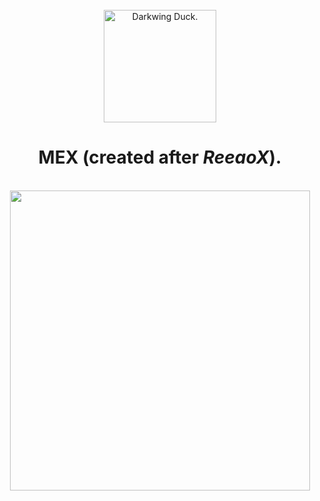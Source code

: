 <!--
Notice: this README.md is designed for better option variant of description, determing information of Eggy-loved user known as "Mex" (not JioCinema-taked user known as "A Dreamer"). Please, make sure you notice this message (and can optionally create the same name of repo), so you can fork with your same name (README moment).

Changelog:
1.0.0 - initial release thrus Mex's description.
-->

<!DOCTYPE html>
<html>
<body>
<div align="center" style="white-space: pre;">
<img src="https://images-wixmp-ed30a86b8c4ca887773594c2.wixmp.com/f/d48fe827-6ed7-4522-8731-fa14dbcbbb66/dbgfzyr-a1129771-56cf-492a-9597-fe38451a9f76.png/v1/fit/w_828,h_780/darkwing_duck_by_iwannadrawgood_dbgfzyr-414w-2x.png?token=eyJ0eXAiOiJKV1QiLCJhbGciOiJIUzI1NiJ9.eyJzdWIiOiJ1cm46YXBwOjdlMGQxODg5ODIyNjQzNzNhNWYwZDQxNWVhMGQyNmUwIiwiaXNzIjoidXJuOmFwcDo3ZTBkMTg4OTgyMjY0MzczYTVmMGQ0MTVlYTBkMjZlMCIsIm9iaiI6W1t7ImhlaWdodCI6Ijw9OTY0IiwicGF0aCI6IlwvZlwvZDQ4ZmU4MjctNmVkNy00NTIyLTg3MzEtZmExNGRiY2JiYjY2XC9kYmdmenlyLWExMTI5NzcxLTU2Y2YtNDkyYS05NTk3LWZlMzg0NTFhOWY3Ni5wbmciLCJ3aWR0aCI6Ijw9MTAyNCJ9XV0sImF1ZCI6WyJ1cm46c2VydmljZTppbWFnZS5vcGVyYXRpb25zIl19.y9prja-DmbWh6FfCEUK2oEhr6WbUtljFjVDji4OCGzc" alt="Darkwing Duck." width="180">
<h1><b>MEX</b> (created after <em>ReeaoX</em>).</h1>
<img src="https://static.wixstatic.com/media/f67a19_027fd3554fba449495b126e61c933281~mv2.png" width="480">
</div<
</body>
</html>
